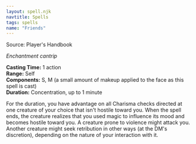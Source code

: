 ```yaml
---
layout: spell.njk
navtitle: Spells
tags: spells
name: "Friends"
---
```

Source: Player's Handbook

_Enchantment cantrip_

**Casting Time:** 1 action  
**Range:** Self  
**Components:** S, M (a small amount of makeup applied to the face as this spell is cast)  
**Duration:** Concentration, up to 1 minute

For the duration, you have advantage on all Charisma checks directed at one creature of your choice that isn't hostile toward you. When the spell ends, the creature realizes that you used magic to influence its mood and becomes hostile toward you. A creature prone to violence might attack you. Another creature might seek retribution in other ways (at the DM's discretion), depending on the nature of your interaction with it.